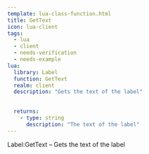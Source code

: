 ```yaml
---
template: lua-class-function.html
title: GetText
icon: lua-client
tags:
  - lua
  - client
  - needs-verification
  - needs-example
lua:
  library: Label
  function: GetText
  realm: client
  description: "Gets the text of the label"
  
  
  returns:
    - type: string
      description: "The text of the label"
---
```


<div class="lua__search__keywords">
Label:GetText &#x2013; Gets the text of the label
</div>
